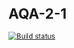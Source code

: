 # AQA-2-1
[![Build status](https://ci.appveyor.com/api/projects/status/05dwxvalttalpv9n?svg=true)](https://ci.appveyor.com/project/Irina-Bebenina/aqa-2-1)
